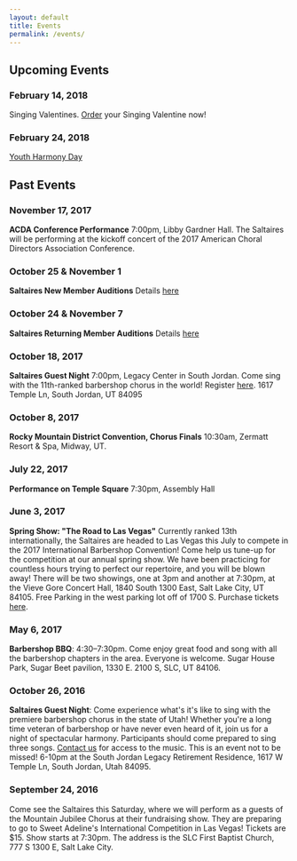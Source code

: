 ```yaml
---
layout: default
title: Events
permalink: /events/
---
```


<h2 class="top">Upcoming Events</h2>

### February 14, 2018

Singing Valentines. <a href="/valentines">Order</a> your Singing Valentine now!

### February 24, 2018

<a href="/youth-harmony-day">Youth Harmony Day</a>

## Past Events

### November 17, 2017

**ACDA Conference Performance** 7:00pm, Libby Gardner Hall. The Saltaires will be
performing at the kickoff concert of the 2017 American Choral Directors Association
Conference.

### October 25 & November 1

**Saltaires New Member Auditions** Details [here](http://www.signupgenius.com/go/30e084fa5aa2ca2fd0-saltaires2)

### October 24 & November 7

**Saltaires Returning Member Auditions** Details [here](http://www.signupgenius.com/go/30e084fa5aa2ca2fd0-saltaires1)

### October 18, 2017

**Saltaires Guest Night** 7:00pm, Legacy Center in South Jordan. Come sing with
the 11th-ranked barbershop chorus in the world! Register [here](https://goo.gl/forms/i0K6LbkQEGCXstTP2). 1617 Temple Ln,
South Jordan, UT 84095

### October 8, 2017

**Rocky Mountain District Convention, Chorus Finals** 10:30am, Zermatt Resort & Spa, Midway, UT.

### July 22, 2017

**Performance on Temple Square** 7:30pm, Assembly Hall

### June 3, 2017

**Spring Show: "The Road to Las Vegas"** Currently ranked 13th internationally,
the Saltaires are headed to Las Vegas this July to compete in the 2017
International Barbershop Convention! Come help us tune-up for the competition at
our annual spring show. We have been practicing for countless hours trying to
perfect our repertoire, and you will be blown away! There will be two showings,
one at 3pm and another at 7:30pm, at the Vieve Gore Concert Hall,
1840 South 1300 East, Salt Lake City, UT 84105.
Free Parking in the west parking lot off of 1700 S. Purchase tickets
[here](http://saltaires2017.brownpapertickets.com/).

### May 6, 2017

**Barbershop BBQ**: 4:30–7:30pm. Come enjoy great food and song with all the barbershop chapters in the area. Everyone is welcome. Sugar House Park, Sugar Beet pavilion, 1330 E. 2100 S, SLC, UT 84106.

### October 26, 2016

**Saltaires Guest Night**: Come experience what's it's like to sing with the premiere barbershop chorus in the state of Utah! Whether you're a long time veteran of barbershop or have never even heard of it, join us for a night of spectacular harmony. Participants should come prepared to sing three songs. [Contact us](mailto:contact@saltaires.org) for access to the music. This is an event not to be missed! 6-10pm at the South Jordan Legacy Retirement Residence, 1617 W Temple Ln, South Jordan, Utah 84095.

### September 24, 2016

Come see the Saltaires this Saturday, where we will perform as a guests of the Mountain Jubilee Chorus at their fundraising show. They are preparing to go to Sweet Adeline's International Competition in Las Vegas! Tickets are $15. Show starts at 7:30pm. The address is the SLC First Baptist Church, 777 S 1300 E, Salt Lake City.
